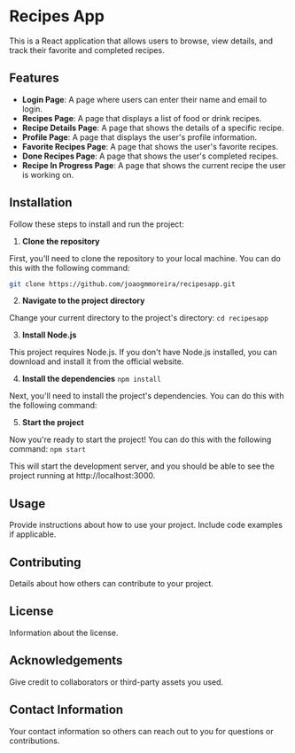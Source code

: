 # Recipes App

This is a React application that allows users to browse, view details, and track their favorite and completed recipes.

## Features

- **Login Page**: A page where users can enter their name and email to login.
- **Recipes Page**: A page that displays a list of food or drink recipes.
- **Recipe Details Page**: A page that shows the details of a specific recipe.
- **Profile Page**: A page that displays the user's profile information.
- **Favorite Recipes Page**: A page that shows the user's favorite recipes.
- **Done Recipes Page**: A page that shows the user's completed recipes.
- **Recipe In Progress Page**: A page that shows the current recipe the user is working on.

## Installation

Follow these steps to install and run the project:

1. **Clone the repository**

First, you'll need to clone the repository to your local machine. You can do this with the following command:

```bash
git clone https://github.com/joaogmmoreira/recipesapp.git
```

2. **Navigate to the project directory**

Change your current directory to the project's directory:
`cd recipesapp`

3. **Install Node.js**

This project requires Node.js. If you don't have Node.js installed, you can download and install it from the official website.

4. **Install the dependencies**
   `npm install`

Next, you'll need to install the project's dependencies. You can do this with the following command:

5. **Start the project**

Now you're ready to start the project! You can do this with the following command:
`npm start`

This will start the development server, and you should be able to see the project running at http://localhost:3000.

## Usage

Provide instructions about how to use your project. Include code examples if applicable.

## Contributing

Details about how others can contribute to your project.

## License

Information about the license.

## Acknowledgements

Give credit to collaborators or third-party assets you used.

## Contact Information

Your contact information so others can reach out to you for questions or contributions.

```

```

